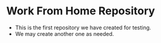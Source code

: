 # Work From Home Repository

* This is the first repository we have created for testing.
* We may create another one as needed.